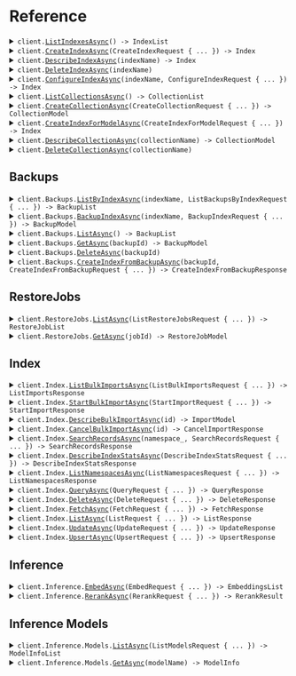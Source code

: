 # Reference
<details><summary><code>client.<a href="/src/Pinecone/BasePinecone.cs">ListIndexesAsync</a>() -> IndexList</code></summary>
<dl>
<dd>

#### 📝 Description

<dl>
<dd>

<dl>
<dd>

List all indexes in a project.
</dd>
</dl>
</dd>
</dl>

#### 🔌 Usage

<dl>
<dd>

<dl>
<dd>

```csharp
await client.ListIndexesAsync();
```
</dd>
</dl>
</dd>
</dl>


</dd>
</dl>
</details>

<details><summary><code>client.<a href="/src/Pinecone/BasePinecone.cs">CreateIndexAsync</a>(CreateIndexRequest { ... }) -> Index</code></summary>
<dl>
<dd>

#### 📝 Description

<dl>
<dd>

<dl>
<dd>

Create a Pinecone index. This is where you specify the measure of similarity, the dimension of vectors to be stored in the index, which cloud provider you would like to deploy with, and more.
  
For guidance and examples, see [Create an index](https://docs.pinecone.io/guides/index-data/create-an-index).
</dd>
</dl>
</dd>
</dl>

#### 🔌 Usage

<dl>
<dd>

<dl>
<dd>

```csharp
await client.CreateIndexAsync(
    new CreateIndexRequest
    {
        Name = "movie-recommendations",
        Dimension = 1536,
        Metric = MetricType.Cosine,
        DeletionProtection = DeletionProtection.Enabled,
        Spec = new ServerlessIndexSpec
        {
            Serverless = new ServerlessSpec
            {
                Cloud = ServerlessSpecCloud.Gcp,
                Region = "us-east1",
            },
        },
    }
);
```
</dd>
</dl>
</dd>
</dl>

#### ⚙️ Parameters

<dl>
<dd>

<dl>
<dd>

**request:** `CreateIndexRequest` 
    
</dd>
</dl>
</dd>
</dl>


</dd>
</dl>
</details>

<details><summary><code>client.<a href="/src/Pinecone/BasePinecone.cs">DescribeIndexAsync</a>(indexName) -> Index</code></summary>
<dl>
<dd>

#### 📝 Description

<dl>
<dd>

<dl>
<dd>

Get a description of an index.
</dd>
</dl>
</dd>
</dl>

#### 🔌 Usage

<dl>
<dd>

<dl>
<dd>

```csharp
await client.DescribeIndexAsync("test-index");
```
</dd>
</dl>
</dd>
</dl>

#### ⚙️ Parameters

<dl>
<dd>

<dl>
<dd>

**indexName:** `string` — The name of the index to be described.
    
</dd>
</dl>
</dd>
</dl>


</dd>
</dl>
</details>

<details><summary><code>client.<a href="/src/Pinecone/BasePinecone.cs">DeleteIndexAsync</a>(indexName)</code></summary>
<dl>
<dd>

#### 📝 Description

<dl>
<dd>

<dl>
<dd>

Delete an existing index.
</dd>
</dl>
</dd>
</dl>

#### 🔌 Usage

<dl>
<dd>

<dl>
<dd>

```csharp
await client.DeleteIndexAsync("test-index");
```
</dd>
</dl>
</dd>
</dl>

#### ⚙️ Parameters

<dl>
<dd>

<dl>
<dd>

**indexName:** `string` — The name of the index to delete.
    
</dd>
</dl>
</dd>
</dl>


</dd>
</dl>
</details>

<details><summary><code>client.<a href="/src/Pinecone/BasePinecone.cs">ConfigureIndexAsync</a>(indexName, ConfigureIndexRequest { ... }) -> Index</code></summary>
<dl>
<dd>

#### 📝 Description

<dl>
<dd>

<dl>
<dd>

Configure an existing index. For serverless indexes, you can configure index deletion protection, tags, and integrated inference embedding settings for the index. For pod-based indexes, you can configure the pod size, number of replicas, tags, and index deletion protection.

It is not possible to change the pod type of a pod-based index. However, you can create a collection from a pod-based index and then [create a new pod-based index with a different pod type](http://docs.pinecone.io/guides/indexes/pods/create-a-pod-based-index#create-a-pod-index-from-a-collection) from the collection. For guidance and examples, see [Configure an index](http://docs.pinecone.io/guides/indexes/pods/manage-pod-based-indexes).
</dd>
</dl>
</dd>
</dl>

#### 🔌 Usage

<dl>
<dd>

<dl>
<dd>

```csharp
await client.ConfigureIndexAsync(
    "test-index",
    new ConfigureIndexRequest
    {
        Spec = new ConfigureIndexRequestSpec
        {
            Pod = new ConfigureIndexRequestSpecPod { PodType = "p1.x2" },
        },
    }
);
```
</dd>
</dl>
</dd>
</dl>

#### ⚙️ Parameters

<dl>
<dd>

<dl>
<dd>

**indexName:** `string` — The name of the index to configure.
    
</dd>
</dl>

<dl>
<dd>

**request:** `ConfigureIndexRequest` 
    
</dd>
</dl>
</dd>
</dl>


</dd>
</dl>
</details>

<details><summary><code>client.<a href="/src/Pinecone/BasePinecone.cs">ListCollectionsAsync</a>() -> CollectionList</code></summary>
<dl>
<dd>

#### 📝 Description

<dl>
<dd>

<dl>
<dd>

List all collections in a project.
Serverless indexes do not support collections.
</dd>
</dl>
</dd>
</dl>

#### 🔌 Usage

<dl>
<dd>

<dl>
<dd>

```csharp
await client.ListCollectionsAsync();
```
</dd>
</dl>
</dd>
</dl>


</dd>
</dl>
</details>

<details><summary><code>client.<a href="/src/Pinecone/BasePinecone.cs">CreateCollectionAsync</a>(CreateCollectionRequest { ... }) -> CollectionModel</code></summary>
<dl>
<dd>

#### 📝 Description

<dl>
<dd>

<dl>
<dd>

Create a Pinecone collection.
  
Serverless indexes do not support collections.
</dd>
</dl>
</dd>
</dl>

#### 🔌 Usage

<dl>
<dd>

<dl>
<dd>

```csharp
await client.CreateCollectionAsync(
    new CreateCollectionRequest { Name = "example-collection", Source = "example-source-index" }
);
```
</dd>
</dl>
</dd>
</dl>

#### ⚙️ Parameters

<dl>
<dd>

<dl>
<dd>

**request:** `CreateCollectionRequest` 
    
</dd>
</dl>
</dd>
</dl>


</dd>
</dl>
</details>

<details><summary><code>client.<a href="/src/Pinecone/BasePinecone.cs">CreateIndexForModelAsync</a>(CreateIndexForModelRequest { ... }) -> Index</code></summary>
<dl>
<dd>

#### 📝 Description

<dl>
<dd>

<dl>
<dd>

Create an index with integrated embedding.

With this type of index, you provide source text, and Pinecone uses a [hosted embedding model](https://docs.pinecone.io/guides/index-data/create-an-index#embedding-models) to convert the text automatically during [upsert](https://docs.pinecone.io/reference/api/2025-01/data-plane/upsert_records) and [search](https://docs.pinecone.io/reference/api/2025-01/data-plane/search_records).

For guidance and examples, see [Create an index](https://docs.pinecone.io/guides/index-data/create-an-index#integrated-embedding).
</dd>
</dl>
</dd>
</dl>

#### 🔌 Usage

<dl>
<dd>

<dl>
<dd>

```csharp
await client.CreateIndexForModelAsync(
    new CreateIndexForModelRequest
    {
        Name = "multilingual-e5-large-index",
        Cloud = CreateIndexForModelRequestCloud.Gcp,
        Region = "us-east1",
        DeletionProtection = DeletionProtection.Enabled,
        Embed = new CreateIndexForModelRequestEmbed
        {
            Model = "multilingual-e5-large",
            Metric = MetricType.Cosine,
            FieldMap = new Dictionary<string, object>() { { "text", "your-text-field" } },
        },
    }
);
```
</dd>
</dl>
</dd>
</dl>

#### ⚙️ Parameters

<dl>
<dd>

<dl>
<dd>

**request:** `CreateIndexForModelRequest` 
    
</dd>
</dl>
</dd>
</dl>


</dd>
</dl>
</details>

<details><summary><code>client.<a href="/src/Pinecone/BasePinecone.cs">DescribeCollectionAsync</a>(collectionName) -> CollectionModel</code></summary>
<dl>
<dd>

#### 📝 Description

<dl>
<dd>

<dl>
<dd>

Get a description of a collection.
Serverless indexes do not support collections.
</dd>
</dl>
</dd>
</dl>

#### 🔌 Usage

<dl>
<dd>

<dl>
<dd>

```csharp
await client.DescribeCollectionAsync("tiny-collection");
```
</dd>
</dl>
</dd>
</dl>

#### ⚙️ Parameters

<dl>
<dd>

<dl>
<dd>

**collectionName:** `string` — The name of the collection to be described.
    
</dd>
</dl>
</dd>
</dl>


</dd>
</dl>
</details>

<details><summary><code>client.<a href="/src/Pinecone/BasePinecone.cs">DeleteCollectionAsync</a>(collectionName)</code></summary>
<dl>
<dd>

#### 📝 Description

<dl>
<dd>

<dl>
<dd>

Delete an existing collection.
Serverless indexes do not support collections.
</dd>
</dl>
</dd>
</dl>

#### 🔌 Usage

<dl>
<dd>

<dl>
<dd>

```csharp
await client.DeleteCollectionAsync("test-collection");
```
</dd>
</dl>
</dd>
</dl>

#### ⚙️ Parameters

<dl>
<dd>

<dl>
<dd>

**collectionName:** `string` — The name of the collection.
    
</dd>
</dl>
</dd>
</dl>


</dd>
</dl>
</details>

## Backups
<details><summary><code>client.Backups.<a href="/src/Pinecone/Backups/BackupsClient.cs">ListByIndexAsync</a>(indexName, ListBackupsByIndexRequest { ... }) -> BackupList</code></summary>
<dl>
<dd>

#### 📝 Description

<dl>
<dd>

<dl>
<dd>

List all backups for an index.
</dd>
</dl>
</dd>
</dl>

#### 🔌 Usage

<dl>
<dd>

<dl>
<dd>

```csharp
await client.Backups.ListByIndexAsync("index_name", new ListBackupsByIndexRequest());
```
</dd>
</dl>
</dd>
</dl>

#### ⚙️ Parameters

<dl>
<dd>

<dl>
<dd>

**indexName:** `string` — Name of the backed up index
    
</dd>
</dl>

<dl>
<dd>

**request:** `ListBackupsByIndexRequest` 
    
</dd>
</dl>
</dd>
</dl>


</dd>
</dl>
</details>

<details><summary><code>client.Backups.<a href="/src/Pinecone/Backups/BackupsClient.cs">BackupIndexAsync</a>(indexName, BackupIndexRequest { ... }) -> BackupModel</code></summary>
<dl>
<dd>

#### 📝 Description

<dl>
<dd>

<dl>
<dd>

Create a backup of an index.
</dd>
</dl>
</dd>
</dl>

#### 🔌 Usage

<dl>
<dd>

<dl>
<dd>

```csharp
await client.Backups.BackupIndexAsync("index_name", new BackupIndexRequest());
```
</dd>
</dl>
</dd>
</dl>

#### ⚙️ Parameters

<dl>
<dd>

<dl>
<dd>

**indexName:** `string` — Name of the index to backup
    
</dd>
</dl>

<dl>
<dd>

**request:** `BackupIndexRequest` 
    
</dd>
</dl>
</dd>
</dl>


</dd>
</dl>
</details>

<details><summary><code>client.Backups.<a href="/src/Pinecone/Backups/BackupsClient.cs">ListAsync</a>() -> BackupList</code></summary>
<dl>
<dd>

#### 📝 Description

<dl>
<dd>

<dl>
<dd>

List all backups for a project.
</dd>
</dl>
</dd>
</dl>

#### 🔌 Usage

<dl>
<dd>

<dl>
<dd>

```csharp
await client.Backups.ListAsync();
```
</dd>
</dl>
</dd>
</dl>


</dd>
</dl>
</details>

<details><summary><code>client.Backups.<a href="/src/Pinecone/Backups/BackupsClient.cs">GetAsync</a>(backupId) -> BackupModel</code></summary>
<dl>
<dd>

#### 📝 Description

<dl>
<dd>

<dl>
<dd>

Get a description of a backup.
</dd>
</dl>
</dd>
</dl>

#### 🔌 Usage

<dl>
<dd>

<dl>
<dd>

```csharp
await client.Backups.GetAsync("670e8400-e29b-41d4-a716-446655440000");
```
</dd>
</dl>
</dd>
</dl>

#### ⚙️ Parameters

<dl>
<dd>

<dl>
<dd>

**backupId:** `string` — The ID of the backup to describe.
    
</dd>
</dl>
</dd>
</dl>


</dd>
</dl>
</details>

<details><summary><code>client.Backups.<a href="/src/Pinecone/Backups/BackupsClient.cs">DeleteAsync</a>(backupId)</code></summary>
<dl>
<dd>

#### 📝 Description

<dl>
<dd>

<dl>
<dd>

Delete a backup.
</dd>
</dl>
</dd>
</dl>

#### 🔌 Usage

<dl>
<dd>

<dl>
<dd>

```csharp
await client.Backups.DeleteAsync("670e8400-e29b-41d4-a716-446655440000");
```
</dd>
</dl>
</dd>
</dl>

#### ⚙️ Parameters

<dl>
<dd>

<dl>
<dd>

**backupId:** `string` — The ID of the backup to delete.
    
</dd>
</dl>
</dd>
</dl>


</dd>
</dl>
</details>

<details><summary><code>client.Backups.<a href="/src/Pinecone/Backups/BackupsClient.cs">CreateIndexFromBackupAsync</a>(backupId, CreateIndexFromBackupRequest { ... }) -> CreateIndexFromBackupResponse</code></summary>
<dl>
<dd>

#### 📝 Description

<dl>
<dd>

<dl>
<dd>

Create an index from a backup.
</dd>
</dl>
</dd>
</dl>

#### 🔌 Usage

<dl>
<dd>

<dl>
<dd>

```csharp
await client.Backups.CreateIndexFromBackupAsync(
    "670e8400-e29b-41d4-a716-446655440000",
    new CreateIndexFromBackupRequest { Name = "example-index" }
);
```
</dd>
</dl>
</dd>
</dl>

#### ⚙️ Parameters

<dl>
<dd>

<dl>
<dd>

**backupId:** `string` — The ID of the backup to create an index from.
    
</dd>
</dl>

<dl>
<dd>

**request:** `CreateIndexFromBackupRequest` 
    
</dd>
</dl>
</dd>
</dl>


</dd>
</dl>
</details>

## RestoreJobs
<details><summary><code>client.RestoreJobs.<a href="/src/Pinecone/RestoreJobs/RestoreJobsClient.cs">ListAsync</a>(ListRestoreJobsRequest { ... }) -> RestoreJobList</code></summary>
<dl>
<dd>

#### 📝 Description

<dl>
<dd>

<dl>
<dd>

List all restore jobs for a project.
</dd>
</dl>
</dd>
</dl>

#### 🔌 Usage

<dl>
<dd>

<dl>
<dd>

```csharp
await client.RestoreJobs.ListAsync(new ListRestoreJobsRequest());
```
</dd>
</dl>
</dd>
</dl>

#### ⚙️ Parameters

<dl>
<dd>

<dl>
<dd>

**request:** `ListRestoreJobsRequest` 
    
</dd>
</dl>
</dd>
</dl>


</dd>
</dl>
</details>

<details><summary><code>client.RestoreJobs.<a href="/src/Pinecone/RestoreJobs/RestoreJobsClient.cs">GetAsync</a>(jobId) -> RestoreJobModel</code></summary>
<dl>
<dd>

#### 📝 Description

<dl>
<dd>

<dl>
<dd>

Get a description of a restore job.
</dd>
</dl>
</dd>
</dl>

#### 🔌 Usage

<dl>
<dd>

<dl>
<dd>

```csharp
await client.RestoreJobs.GetAsync("670e8400-e29b-41d4-a716-446655440000");
```
</dd>
</dl>
</dd>
</dl>

#### ⚙️ Parameters

<dl>
<dd>

<dl>
<dd>

**jobId:** `string` — The ID of the restore job to describe.
    
</dd>
</dl>
</dd>
</dl>


</dd>
</dl>
</details>

## Index
<details><summary><code>client.Index.<a href="/src/Pinecone/Index/IndexClient.cs">ListBulkImportsAsync</a>(ListBulkImportsRequest { ... }) -> ListImportsResponse</code></summary>
<dl>
<dd>

#### 📝 Description

<dl>
<dd>

<dl>
<dd>

List all recent and ongoing import operations.

By default, `list_imports` returns up to 100 imports per page. If the `limit` parameter is set, `list` returns up to that number of imports instead. Whenever there are additional IDs to return, the response also includes a `pagination_token` that you can use to get the next batch of imports. When the response does not include a `pagination_token`, there are no more imports to return.

For guidance and examples, see [Import data](https://docs.pinecone.io/guides/index-data/import-data).
</dd>
</dl>
</dd>
</dl>

#### 🔌 Usage

<dl>
<dd>

<dl>
<dd>

```csharp
await client.Index.ListBulkImportsAsync(new ListBulkImportsRequest());
```
</dd>
</dl>
</dd>
</dl>

#### ⚙️ Parameters

<dl>
<dd>

<dl>
<dd>

**request:** `ListBulkImportsRequest` 
    
</dd>
</dl>
</dd>
</dl>


</dd>
</dl>
</details>

<details><summary><code>client.Index.<a href="/src/Pinecone/Index/IndexClient.cs">StartBulkImportAsync</a>(StartImportRequest { ... }) -> StartImportResponse</code></summary>
<dl>
<dd>

#### 📝 Description

<dl>
<dd>

<dl>
<dd>

Start an asynchronous import of vectors from object storage into an index.

For guidance and examples, see [Import data](https://docs.pinecone.io/guides/index-data/import-data).
</dd>
</dl>
</dd>
</dl>

#### 🔌 Usage

<dl>
<dd>

<dl>
<dd>

```csharp
await client.Index.StartBulkImportAsync(new StartImportRequest { Uri = "uri" });
```
</dd>
</dl>
</dd>
</dl>

#### ⚙️ Parameters

<dl>
<dd>

<dl>
<dd>

**request:** `StartImportRequest` 
    
</dd>
</dl>
</dd>
</dl>


</dd>
</dl>
</details>

<details><summary><code>client.Index.<a href="/src/Pinecone/Index/IndexClient.cs">DescribeBulkImportAsync</a>(id) -> ImportModel</code></summary>
<dl>
<dd>

#### 📝 Description

<dl>
<dd>

<dl>
<dd>

Return details of a specific import operation.

For guidance and examples, see [Import data](https://docs.pinecone.io/guides/index-data/import-data).
</dd>
</dl>
</dd>
</dl>

#### 🔌 Usage

<dl>
<dd>

<dl>
<dd>

```csharp
await client.Index.DescribeBulkImportAsync("101");
```
</dd>
</dl>
</dd>
</dl>

#### ⚙️ Parameters

<dl>
<dd>

<dl>
<dd>

**id:** `string` — Unique identifier for the import operation.
    
</dd>
</dl>
</dd>
</dl>


</dd>
</dl>
</details>

<details><summary><code>client.Index.<a href="/src/Pinecone/Index/IndexClient.cs">CancelBulkImportAsync</a>(id) -> CancelImportResponse</code></summary>
<dl>
<dd>

#### 📝 Description

<dl>
<dd>

<dl>
<dd>

Cancel an import operation if it is not yet finished. It has no effect if the operation is already finished.

For guidance and examples, see [Import data](https://docs.pinecone.io/guides/index-data/import-data).
</dd>
</dl>
</dd>
</dl>

#### 🔌 Usage

<dl>
<dd>

<dl>
<dd>

```csharp
await client.Index.CancelBulkImportAsync("101");
```
</dd>
</dl>
</dd>
</dl>

#### ⚙️ Parameters

<dl>
<dd>

<dl>
<dd>

**id:** `string` — Unique identifier for the import operation.
    
</dd>
</dl>
</dd>
</dl>


</dd>
</dl>
</details>

<details><summary><code>client.Index.<a href="/src/Pinecone/Index/IndexClient.cs">SearchRecordsAsync</a>(namespace_, SearchRecordsRequest { ... }) -> SearchRecordsResponse</code></summary>
<dl>
<dd>

#### 📝 Description

<dl>
<dd>

<dl>
<dd>

Search a namespace with a query text, query vector, or record ID and return the most similar records, along with their similarity scores. Optionally, rerank the initial results based on their relevance to the query. 

Searching with text is supported only for [indexes with integrated embedding](https://docs.pinecone.io/guides/indexes/create-an-index#integrated-embedding). Searching with a query vector or record ID is supported for all indexes. 

For guidance and examples, see [Search](https://docs.pinecone.io/guides/search/semantic-search).
</dd>
</dl>
</dd>
</dl>

#### 🔌 Usage

<dl>
<dd>

<dl>
<dd>

```csharp
await client.Index.SearchRecordsAsync(
    "namespace",
    new SearchRecordsRequest
    {
        Query = new SearchRecordsRequestQuery
        {
            TopK = 10,
            Inputs = new Dictionary<string, object>() { { "text", "your query text" } },
        },
        Fields = new List<string>() { "chunk_text" },
    }
);
```
</dd>
</dl>
</dd>
</dl>

#### ⚙️ Parameters

<dl>
<dd>

<dl>
<dd>

**namespace_:** `string` — The namespace to search.
    
</dd>
</dl>

<dl>
<dd>

**request:** `SearchRecordsRequest` 
    
</dd>
</dl>
</dd>
</dl>


</dd>
</dl>
</details>

<details><summary><code>client.Index.<a href="/src/Pinecone/Index/IndexClient.cs">DescribeIndexStatsAsync</a>(DescribeIndexStatsRequest { ... }) -> DescribeIndexStatsResponse</code></summary>
<dl>
<dd>

#### 📝 Description

<dl>
<dd>

<dl>
<dd>

Get index stats

 Return statistics about the contents of an index, including the vector count per namespace, the number of dimensions, and the index fullness.

 Serverless indexes scale automatically as needed, so index fullness is relevant only for pod-based indexes.
</dd>
</dl>
</dd>
</dl>

#### 🔌 Usage

<dl>
<dd>

<dl>
<dd>

```csharp
await client.Index.DescribeIndexStatsAsync(new DescribeIndexStatsRequest());
```
</dd>
</dl>
</dd>
</dl>

#### ⚙️ Parameters

<dl>
<dd>

<dl>
<dd>

**request:** `DescribeIndexStatsRequest` 
    
</dd>
</dl>
</dd>
</dl>


</dd>
</dl>
</details>

<details><summary><code>client.Index.<a href="/src/Pinecone/Index/IndexClient.cs">ListNamespacesAsync</a>(ListNamespacesRequest { ... }) -> ListNamespacesResponse</code></summary>
<dl>
<dd>

#### 📝 Description

<dl>
<dd>

<dl>
<dd>

Get list of all namespaces

 Get a list of all namespaces within an index.
</dd>
</dl>
</dd>
</dl>

#### 🔌 Usage

<dl>
<dd>

<dl>
<dd>

```csharp
await client.Index.ListNamespacesAsync(new ListNamespacesRequest());
```
</dd>
</dl>
</dd>
</dl>

#### ⚙️ Parameters

<dl>
<dd>

<dl>
<dd>

**request:** `ListNamespacesRequest` 
    
</dd>
</dl>
</dd>
</dl>


</dd>
</dl>
</details>

<details><summary><code>client.Index.<a href="/src/Pinecone/Index/IndexClient.cs">QueryAsync</a>(QueryRequest { ... }) -> QueryResponse</code></summary>
<dl>
<dd>

#### 📝 Description

<dl>
<dd>

<dl>
<dd>

Search with a vector

 Search a namespace with a query vector or record ID and return the IDs of the most similar records, along with their similarity scores.

 For guidance and examples, see [Search](https://docs.pinecone.io/guides/search/semantic-search).
</dd>
</dl>
</dd>
</dl>

#### 🔌 Usage

<dl>
<dd>

<dl>
<dd>

```csharp
await client.Index.QueryAsync(
    new QueryRequest
    {
        TopK = 3,
        Namespace = "example",
        IncludeValues = true,
        IncludeMetadata = true,
    }
);
```
</dd>
</dl>
</dd>
</dl>

#### ⚙️ Parameters

<dl>
<dd>

<dl>
<dd>

**request:** `QueryRequest` 
    
</dd>
</dl>
</dd>
</dl>


</dd>
</dl>
</details>

<details><summary><code>client.Index.<a href="/src/Pinecone/Index/IndexClient.cs">DeleteAsync</a>(DeleteRequest { ... }) -> DeleteResponse</code></summary>
<dl>
<dd>

#### 📝 Description

<dl>
<dd>

<dl>
<dd>

Delete vectors

 Delete vectors by id from a single namespace.

 For guidance and examples, see [Delete data](https://docs.pinecone.io/guides/manage-data/delete-data).
</dd>
</dl>
</dd>
</dl>

#### 🔌 Usage

<dl>
<dd>

<dl>
<dd>

```csharp
await client.Index.DeleteAsync(
    new DeleteRequest
    {
        Ids = new List<string>() { "v1", "v2", "v3" },
        Namespace = "example",
    }
);
```
</dd>
</dl>
</dd>
</dl>

#### ⚙️ Parameters

<dl>
<dd>

<dl>
<dd>

**request:** `DeleteRequest` 
    
</dd>
</dl>
</dd>
</dl>


</dd>
</dl>
</details>

<details><summary><code>client.Index.<a href="/src/Pinecone/Index/IndexClient.cs">FetchAsync</a>(FetchRequest { ... }) -> FetchResponse</code></summary>
<dl>
<dd>

#### 📝 Description

<dl>
<dd>

<dl>
<dd>

Fetch vectors

 Look up and return vectors by ID from a single namespace. The returned vectors include the vector data and/or metadata.

 For guidance and examples, see [Fetch data](https://docs.pinecone.io/guides/manage-data/fetch-data).
</dd>
</dl>
</dd>
</dl>

#### 🔌 Usage

<dl>
<dd>

<dl>
<dd>

```csharp
await client.Index.FetchAsync(new FetchRequest { Ids = ["v1"], Namespace = "example" });
```
</dd>
</dl>
</dd>
</dl>

#### ⚙️ Parameters

<dl>
<dd>

<dl>
<dd>

**request:** `FetchRequest` 
    
</dd>
</dl>
</dd>
</dl>


</dd>
</dl>
</details>

<details><summary><code>client.Index.<a href="/src/Pinecone/Index/IndexClient.cs">ListAsync</a>(ListRequest { ... }) -> ListResponse</code></summary>
<dl>
<dd>

#### 📝 Description

<dl>
<dd>

<dl>
<dd>

List vector IDs

 List the IDs of vectors in a single namespace of a serverless index. An optional prefix can be passed to limit the results to IDs with a common prefix.

 This returns up to 100 IDs at a time by default in sorted order (bitwise/"C" collation). If the `limit` parameter is set, `list` returns up to that number of IDs instead. Whenever there are additional IDs to return, the response also includes a `pagination_token` that you can use to get the next batch of IDs. When the response does not include a `pagination_token`, there are no more IDs to return.

 For guidance and examples, see [List record IDs](https://docs.pinecone.io/guides/manage-data/list-record-ids).

 **Note:** `list` is supported only for serverless indexes.
</dd>
</dl>
</dd>
</dl>

#### 🔌 Usage

<dl>
<dd>

<dl>
<dd>

```csharp
await client.Index.ListAsync(
    new ListRequest
    {
        Limit = 50,
        Namespace = "example",
        PaginationToken = "eyJza2lwX3Bhc3QiOiIxMDEwMy0=",
    }
);
```
</dd>
</dl>
</dd>
</dl>

#### ⚙️ Parameters

<dl>
<dd>

<dl>
<dd>

**request:** `ListRequest` 
    
</dd>
</dl>
</dd>
</dl>


</dd>
</dl>
</details>

<details><summary><code>client.Index.<a href="/src/Pinecone/Index/IndexClient.cs">UpdateAsync</a>(UpdateRequest { ... }) -> UpdateResponse</code></summary>
<dl>
<dd>

#### 📝 Description

<dl>
<dd>

<dl>
<dd>

Update a vector

 Update a vector in a namespace. If a value is included, it will overwrite the previous value. If a `set_metadata` is included, the values of the fields specified in it will be added or overwrite the previous value.

 For guidance and examples, see [Update data](https://docs.pinecone.io/guides/manage-data/update-data).
</dd>
</dl>
</dd>
</dl>

#### 🔌 Usage

<dl>
<dd>

<dl>
<dd>

```csharp
await client.Index.UpdateAsync(
    new UpdateRequest
    {
        Id = "v1",
        Namespace = "example",
        Values = new[] { 42.2f, 50.5f, 60.8f },
    }
);
```
</dd>
</dl>
</dd>
</dl>

#### ⚙️ Parameters

<dl>
<dd>

<dl>
<dd>

**request:** `UpdateRequest` 
    
</dd>
</dl>
</dd>
</dl>


</dd>
</dl>
</details>

<details><summary><code>client.Index.<a href="/src/Pinecone/Index/IndexClient.cs">UpsertAsync</a>(UpsertRequest { ... }) -> UpsertResponse</code></summary>
<dl>
<dd>

#### 📝 Description

<dl>
<dd>

<dl>
<dd>

Upsert vectors

 Upsert vectors into a namespace. If a new value is upserted for an existing vector ID, it will overwrite the previous value.

 For guidance and examples, see [Upsert data](https://docs.pinecone.io/guides/index-data/upsert-data#upsert-vectors).
</dd>
</dl>
</dd>
</dl>

#### 🔌 Usage

<dl>
<dd>

<dl>
<dd>

```csharp
await client.Index.UpsertAsync(
    new UpsertRequest
    {
        Vectors = new List<Vector>()
        {
            new Vector { Id = "v1", Values = new[] { 0.1f, 0.2f, 0.3f } },
        },
    }
);
```
</dd>
</dl>
</dd>
</dl>

#### ⚙️ Parameters

<dl>
<dd>

<dl>
<dd>

**request:** `UpsertRequest` 
    
</dd>
</dl>
</dd>
</dl>


</dd>
</dl>
</details>

## Inference
<details><summary><code>client.Inference.<a href="/src/Pinecone/Inference/InferenceClient.cs">EmbedAsync</a>(EmbedRequest { ... }) -> EmbeddingsList</code></summary>
<dl>
<dd>

#### 📝 Description

<dl>
<dd>

<dl>
<dd>

Generate vector embeddings for input data. This endpoint uses [Pinecone Inference](https://docs.pinecone.io/guides/index-data/indexing-overview#vector-embedding).
</dd>
</dl>
</dd>
</dl>

#### 🔌 Usage

<dl>
<dd>

<dl>
<dd>

```csharp
await client.Inference.EmbedAsync(
    new EmbedRequest
    {
        Model = "multilingual-e5-large",
        Inputs = new List<EmbedRequestInputsItem>() { new EmbedRequestInputsItem() },
    }
);
```
</dd>
</dl>
</dd>
</dl>

#### ⚙️ Parameters

<dl>
<dd>

<dl>
<dd>

**request:** `EmbedRequest` 
    
</dd>
</dl>
</dd>
</dl>


</dd>
</dl>
</details>

<details><summary><code>client.Inference.<a href="/src/Pinecone/Inference/InferenceClient.cs">RerankAsync</a>(RerankRequest { ... }) -> RerankResult</code></summary>
<dl>
<dd>

#### 📝 Description

<dl>
<dd>

<dl>
<dd>

Rerank documents according to their relevance to a query.

For guidance and examples, see [Rerank results](https://docs.pinecone.io/guides/search/rerank-results).
</dd>
</dl>
</dd>
</dl>

#### 🔌 Usage

<dl>
<dd>

<dl>
<dd>

```csharp
await client.Inference.RerankAsync(
    new RerankRequest
    {
        Model = "bge-reranker-v2-m3",
        Query = "What is the capital of France?",
        Documents = new List<Dictionary<string, object?>>()
        {
            new Dictionary<string, object>()
            {
                { "id", "1" },
                { "text", "Paris is the capital of France." },
                { "title", "France" },
                { "url", "https://example.com" },
            },
        },
    }
);
```
</dd>
</dl>
</dd>
</dl>

#### ⚙️ Parameters

<dl>
<dd>

<dl>
<dd>

**request:** `RerankRequest` 
    
</dd>
</dl>
</dd>
</dl>


</dd>
</dl>
</details>

## Inference Models
<details><summary><code>client.Inference.Models.<a href="/src/Pinecone/Inference/Models/ModelsClient.cs">ListAsync</a>(ListModelsRequest { ... }) -> ModelInfoList</code></summary>
<dl>
<dd>

#### 📝 Description

<dl>
<dd>

<dl>
<dd>

Get available models.
</dd>
</dl>
</dd>
</dl>

#### 🔌 Usage

<dl>
<dd>

<dl>
<dd>

```csharp
await client.Inference.Models.ListAsync(new ListModelsRequest());
```
</dd>
</dl>
</dd>
</dl>

#### ⚙️ Parameters

<dl>
<dd>

<dl>
<dd>

**request:** `ListModelsRequest` 
    
</dd>
</dl>
</dd>
</dl>


</dd>
</dl>
</details>

<details><summary><code>client.Inference.Models.<a href="/src/Pinecone/Inference/Models/ModelsClient.cs">GetAsync</a>(modelName) -> ModelInfo</code></summary>
<dl>
<dd>

#### 📝 Description

<dl>
<dd>

<dl>
<dd>

Get model details.
</dd>
</dl>
</dd>
</dl>

#### 🔌 Usage

<dl>
<dd>

<dl>
<dd>

```csharp
await client.Inference.Models.GetAsync("multilingual-e5-large");
```
</dd>
</dl>
</dd>
</dl>

#### ⚙️ Parameters

<dl>
<dd>

<dl>
<dd>

**modelName:** `string` — The name of the model to look up.
    
</dd>
</dl>
</dd>
</dl>


</dd>
</dl>
</details>
